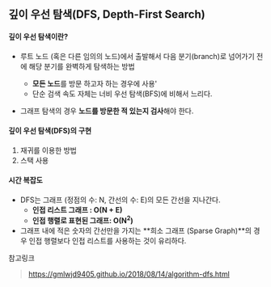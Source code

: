## 깊이 우선 탐색(DFS, Depth-First Search)



#### 깊이 우선 탐색이란?

- 루트 노드 (혹은 다른 임의의 노드)에서 출발해서 다음 분기(branch)로 넘어가기 전에 해당 분기를 완벽하게 탐색하는 방법
  - **모든 노드**를 방문 하고자 하는 경우에 사용'
  - 단순 검색 속도 자체는 너비 우선 탐색(BFS)에 비해서 느리다.

- 그래프 탐색의 경우 **노드를 방문한 적 있는지 검사**해야 한다.



#### 깊이 우선 탐색(DFS)의 구현

1. 재귀를 이용한 방법
2. 스택 사용



#### 시간 복잡도

- DFS는 그래프 (정점의 수: N, 간선의 수: E)의 모든 간선을 지나간다.
  - **인접 리스트 그래프 : O(N + E)**
  - **인접 행렬로 표현된 그래프: O(N<sup>2</sup>)**
- 그래프 내에 적은 숫자의 간선만을 가지는 **희소 그래프 (Sparse Graph)**의 경우 인접 행렬보다 인접 리스트를 사용하는 것이 유리하다.



참고링크

> https://gmlwjd9405.github.io/2018/08/14/algorithm-dfs.html

